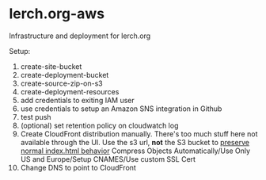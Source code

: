 # lerch.org-aws
Infrastructure and deployment for lerch.org

Setup:

1. create-site-bucket
2. create-deployment-bucket
3. create-source-zip-on-s3
4. create-deployment-resources
5. add credentials to exiting IAM user
6. use credentials to setup an Amazon SNS integration in Github
7. test push
8. (optional) set retention policy on cloudwatch log
9. Create CloudFront distribution manually. There's too much stuff here not available through the UI.
   Use the s3 url, **not** the S3 bucket to [preserve normal index.html behavior](https://emil.lerch.org/index.html-behavior-with-s3-and-cloudfront/)
   Compress Objects Automatically/Use Only US and Europe/Setup CNAMES/Use custom SSL Cert
10. Change DNS to point to CloudFront